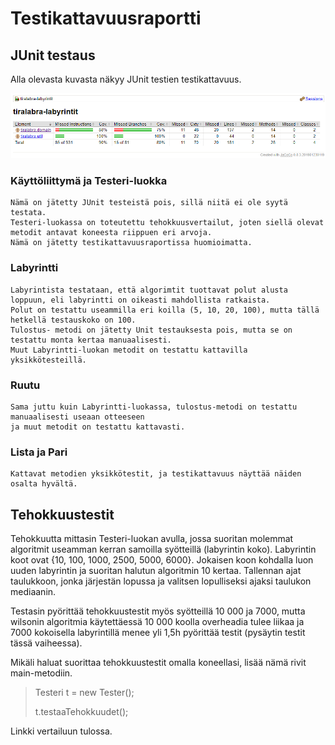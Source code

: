 # Testikattavuusraportti
## JUnit testaus
Alla olevasta kuvasta näkyy JUnit testien testikattavuus.

![Testikattavuus](./Pictures/testikattavuus2.png)

### Käyttöliittymä ja Testeri-luokka
    Nämä on jätetty JUnit testeistä pois, sillä niitä ei ole syytä testata. 
    Testeri-luokassa on toteutettu tehokkuusvertailut, joten siellä olevat metodit antavat koneesta riippuen eri arvoja.
    Nämä on jätetty testikattavuusraportissa huomioimatta.
    
### Labyrintti
    Labyrintista testataan, että algorimtit tuottavat polut alusta loppuun, eli labyrintti on oikeasti mahdollista ratkaista.
    Polut on testattu useammilla eri koilla (5, 10, 20, 100), mutta tällä hetkellä testauskoko on 100.
    Tulostus- metodi on jätetty Unit testauksesta pois, mutta se on testattu monta kertaa manuaalisesti.
    Muut Labyrintti-luokan metodit on testattu kattavilla yksikkötesteillä.
    
### Ruutu
    Sama juttu kuin Labyrintti-luokassa, tulostus-metodi on testattu manuaalisesti useaan otteeseen 
    ja muut metodit on testattu kattavasti.
    
### Lista ja Pari
    Kattavat metodien yksikkötestit, ja testikattavuus näyttää näiden osalta hyvältä.
    
## Tehokkuustestit

Tehokkuutta mittasin Testeri-luokan avulla, jossa suoritan molemmat algoritmit useamman kerran samoilla syötteillä (labyrintin koko).
Labyrintin koot ovat {10, 100, 1000, 2500, 5000, 6000}. Jokaisen koon kohdalla luon uuden labyrintin ja suoritan halutun algoritmin 10 kertaa.
Tallennan ajat taulukkoon, jonka järjestän lopussa ja valitsen lopulliseksi ajaksi taulukon mediaanin. 

Testasin pyörittää tehokkuustestit myös syötteillä 10 000 ja 7000, mutta wilsonin algoritmia käytettäessä 10 000 koolla overheadia tulee liikaa ja 7000 kokoisella labyrintillä menee yli 1,5h pyörittää testit (pysäytin testit tässä vaiheessa).

Mikäli haluat suorittaa tehokkuustestit omalla koneellasi, lisää nämä rivit main-metodiin.
>Testeri t = new Tester();
>
>t.testaaTehokkuudet();

Linkki vertailuun tulossa.

